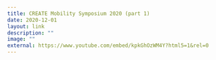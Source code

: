 ```yaml
---
title: CREATE Mobility Symposium 2020 (part 1)
date: 2020-12-01
layout: link
description: ""
image: ""
external: https://www.youtube.com/embed/kpkGhOzWM4Y?html5=1&rel=0
---
```


